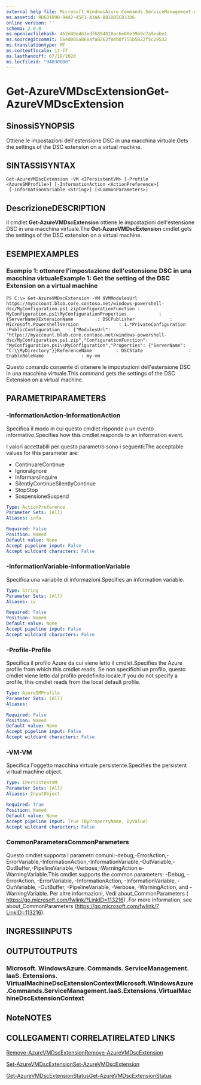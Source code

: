 ```yaml
---
external help file: Microsoft.WindowsAzure.Commands.ServiceManagement.dll-Help.xml
ms.assetid: 9D6D1890-9442-45F1-A3AA-BB1DB5CB33D6
online version: ''
schema: 2.0.0
ms.openlocfilehash: 462d40e463edf6894810ac6e00e39b9c7a9eabe1
ms.sourcegitcommit: 56ed085a868afa8263f8eb0f755b5822f5c29532
ms.translationtype: MT
ms.contentlocale: it-IT
ms.lasthandoff: 07/18/2020
ms.locfileid: "94030000"
---
```

# <span data-ttu-id="8787f-101">Get-AzureVMDscExtension</span><span class="sxs-lookup"><span data-stu-id="8787f-101">Get-AzureVMDscExtension</span></span>

## <span data-ttu-id="8787f-102">Sinossi</span><span class="sxs-lookup"><span data-stu-id="8787f-102">SYNOPSIS</span></span>
<span data-ttu-id="8787f-103">Ottiene le impostazioni dell'estensione DSC in una macchina virtuale.</span><span class="sxs-lookup"><span data-stu-id="8787f-103">Gets the settings of the DSC extension on a virtual machine.</span></span>

## <span data-ttu-id="8787f-104">SINTASSI</span><span class="sxs-lookup"><span data-stu-id="8787f-104">SYNTAX</span></span>

```
Get-AzureVMDscExtension -VM <IPersistentVM> [-Profile <AzureSMProfile>] [-InformationAction <ActionPreference>]
 [-InformationVariable <String>] [<CommonParameters>]
```

## <span data-ttu-id="8787f-105">Descrizione</span><span class="sxs-lookup"><span data-stu-id="8787f-105">DESCRIPTION</span></span>
<span data-ttu-id="8787f-106">Il cmdlet **Get-AzureVMDscExtension** ottiene le impostazioni dell'estensione DSC in una macchina virtuale.</span><span class="sxs-lookup"><span data-stu-id="8787f-106">The **Get-AzureVMDscExtension** cmdlet gets the settings of the DSC extension on a virtual machine.</span></span>

## <span data-ttu-id="8787f-107">ESEMPI</span><span class="sxs-lookup"><span data-stu-id="8787f-107">EXAMPLES</span></span>

### <span data-ttu-id="8787f-108">Esempio 1: ottenere l'impostazione dell'estensione DSC in una macchina virtuale</span><span class="sxs-lookup"><span data-stu-id="8787f-108">Example 1: Get the setting of the DSC Extension on a virtual machine</span></span>
```
PS C:\> Get-AzureVMDscExtension -VM $VMModulesUrl
https://myaccount.blob.core.contoso.net/windows-powershell-dsc/MyConfiguration.ps1.zipConfigurationFunction : MyConfiguration.ps1\MyConfigurationProperties            : {ServerName}ExtensionName         : DSCPublisher             : Microsoft.PowershellVersion               : 1.*PrivateConfiguration  :PublicConfiguration   : {"ModulesUrl": "https://myaccount.blob.core.contoso.net/windows-powershell-dsc/MyConfiguration.ps1.zip","ConfigurationFunction": "MyConfiguration.ps1\\MyConfiguration","Properties": {"ServerName": "C:\\MyDirectory"}}ReferenceName         : DSCState                 : EnableRoleName              : my-vm
```

<span data-ttu-id="8787f-109">Questo comando consente di ottenere le impostazioni dell'estensione DSC in una macchina virtuale.</span><span class="sxs-lookup"><span data-stu-id="8787f-109">This command gets the settings of the DSC Extension on a virtual machine.</span></span>

## <span data-ttu-id="8787f-110">PARAMETRI</span><span class="sxs-lookup"><span data-stu-id="8787f-110">PARAMETERS</span></span>

### <span data-ttu-id="8787f-111">-InformationAction</span><span class="sxs-lookup"><span data-stu-id="8787f-111">-InformationAction</span></span>
<span data-ttu-id="8787f-112">Specifica il modo in cui questo cmdlet risponde a un evento informativo.</span><span class="sxs-lookup"><span data-stu-id="8787f-112">Specifies how this cmdlet responds to an information event.</span></span>

<span data-ttu-id="8787f-113">I valori accettabili per questo parametro sono i seguenti:</span><span class="sxs-lookup"><span data-stu-id="8787f-113">The acceptable values for this parameter are:</span></span>

- <span data-ttu-id="8787f-114">Continuare</span><span class="sxs-lookup"><span data-stu-id="8787f-114">Continue</span></span>
- <span data-ttu-id="8787f-115">Ignora</span><span class="sxs-lookup"><span data-stu-id="8787f-115">Ignore</span></span>
- <span data-ttu-id="8787f-116">Informarsi</span><span class="sxs-lookup"><span data-stu-id="8787f-116">Inquire</span></span>
- <span data-ttu-id="8787f-117">SilentlyContinue</span><span class="sxs-lookup"><span data-stu-id="8787f-117">SilentlyContinue</span></span>
- <span data-ttu-id="8787f-118">Stop</span><span class="sxs-lookup"><span data-stu-id="8787f-118">Stop</span></span>
- <span data-ttu-id="8787f-119">Sospensione</span><span class="sxs-lookup"><span data-stu-id="8787f-119">Suspend</span></span>

```yaml
Type: ActionPreference
Parameter Sets: (All)
Aliases: infa

Required: False
Position: Named
Default value: None
Accept pipeline input: False
Accept wildcard characters: False
```

### <span data-ttu-id="8787f-120">-InformationVariable</span><span class="sxs-lookup"><span data-stu-id="8787f-120">-InformationVariable</span></span>
<span data-ttu-id="8787f-121">Specifica una variabile di informazioni.</span><span class="sxs-lookup"><span data-stu-id="8787f-121">Specifies an information variable.</span></span>

```yaml
Type: String
Parameter Sets: (All)
Aliases: iv

Required: False
Position: Named
Default value: None
Accept pipeline input: False
Accept wildcard characters: False
```

### <span data-ttu-id="8787f-122">-Profile</span><span class="sxs-lookup"><span data-stu-id="8787f-122">-Profile</span></span>
<span data-ttu-id="8787f-123">Specifica il profilo Azure da cui viene letto il cmdlet.</span><span class="sxs-lookup"><span data-stu-id="8787f-123">Specifies the Azure profile from which this cmdlet reads.</span></span>
<span data-ttu-id="8787f-124">Se non specifichi un profilo, questo cmdlet viene letto dal profilo predefinito locale.</span><span class="sxs-lookup"><span data-stu-id="8787f-124">If you do not specify a profile, this cmdlet reads from the local default profile.</span></span>

```yaml
Type: AzureSMProfile
Parameter Sets: (All)
Aliases: 

Required: False
Position: Named
Default value: None
Accept pipeline input: False
Accept wildcard characters: False
```

### <span data-ttu-id="8787f-125">-VM</span><span class="sxs-lookup"><span data-stu-id="8787f-125">-VM</span></span>
<span data-ttu-id="8787f-126">Specifica l'oggetto macchina virtuale persistente.</span><span class="sxs-lookup"><span data-stu-id="8787f-126">Specifies the persistent virtual machine object.</span></span>

```yaml
Type: IPersistentVM
Parameter Sets: (All)
Aliases: InputObject

Required: True
Position: Named
Default value: None
Accept pipeline input: True (ByPropertyName, ByValue)
Accept wildcard characters: False
```

### <span data-ttu-id="8787f-127">CommonParameters</span><span class="sxs-lookup"><span data-stu-id="8787f-127">CommonParameters</span></span>
<span data-ttu-id="8787f-128">Questo cmdlet supporta i parametri comuni:-debug,-ErrorAction,-ErrorVariable,-InformationAction,-InformationVariable,-OutVariable,-OutBuffer,-PipelineVariable,-Verbose,-WarningAction e-WarningVariable.</span><span class="sxs-lookup"><span data-stu-id="8787f-128">This cmdlet supports the common parameters: -Debug, -ErrorAction, -ErrorVariable, -InformationAction, -InformationVariable, -OutVariable, -OutBuffer, -PipelineVariable, -Verbose, -WarningAction, and -WarningVariable.</span></span> <span data-ttu-id="8787f-129">Per altre informazioni, Vedi about_CommonParameters ( https://go.microsoft.com/fwlink/?LinkID=113216) .</span><span class="sxs-lookup"><span data-stu-id="8787f-129">For more information, see about_CommonParameters (https://go.microsoft.com/fwlink/?LinkID=113216).</span></span>

## <span data-ttu-id="8787f-130">INGRESSI</span><span class="sxs-lookup"><span data-stu-id="8787f-130">INPUTS</span></span>

## <span data-ttu-id="8787f-131">OUTPUT</span><span class="sxs-lookup"><span data-stu-id="8787f-131">OUTPUTS</span></span>

### <span data-ttu-id="8787f-132">Microsoft. WindowsAzure. Commands. ServiceManagement. IaaS. Extensions. VirtualMachineDscExtensionContext</span><span class="sxs-lookup"><span data-stu-id="8787f-132">Microsoft.WindowsAzure.Commands.ServiceManagement.IaaS.Extensions.VirtualMachineDscExtensionContext</span></span>

## <span data-ttu-id="8787f-133">Note</span><span class="sxs-lookup"><span data-stu-id="8787f-133">NOTES</span></span>

## <span data-ttu-id="8787f-134">COLLEGAMENTI CORRELATI</span><span class="sxs-lookup"><span data-stu-id="8787f-134">RELATED LINKS</span></span>

[<span data-ttu-id="8787f-135">Remove-AzureVMDscExtension</span><span class="sxs-lookup"><span data-stu-id="8787f-135">Remove-AzureVMDscExtension</span></span>](./Remove-AzureVMDscExtension.md)

[<span data-ttu-id="8787f-136">Set-AzureVMDscExtension</span><span class="sxs-lookup"><span data-stu-id="8787f-136">Set-AzureVMDscExtension</span></span>](./Set-AzureVMDscExtension.md)

[<span data-ttu-id="8787f-137">Get-AzureVMDscExtensionStatus</span><span class="sxs-lookup"><span data-stu-id="8787f-137">Get-AzureVMDscExtensionStatus</span></span>](./Get-AzureVMDscExtensionStatus.md)


